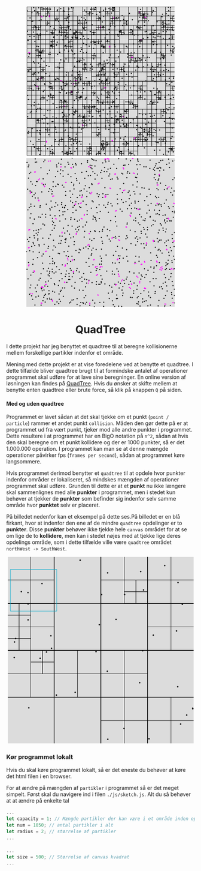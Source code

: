 <div align=center >
  <img src="./assets/quadtree-image.png" height="400">
  <img src="./assets/brute-force-image.png" height="400">

  <h1>
  QuadTree
  </h1>
</div>

I dette projekt har jeg benyttet et quadtree til at beregne kollisionerne mellem forskellige partikler indenfor et område.

Mening med dette projekt er at vise foredelene ved at benytte et quadtree. I dette tilfælde bliver quadtree brugt til at formindske antalet af operationer programmet skal udføre for at lave sine beregninger. En online version af løsningen kan findes på [QuadTree](https://markusingerslev.github.io/Datastrukturer-og-algoritmer-eksamen/). Hvis du ønsker at skifte mellem at benytte enten quadtree eller brute force, så klik på knappen `Q` på siden.

#### Med og uden quadtree

Programmet er lavet sådan at det skal tjekke om et punkt (`point / particle`) rammer et andet punkt `collision`. Måden den gør dette på er at programmet ud fra vært punkt, tjeker mod alle andre punkter i programmet. Dette resultere i at programmet har en BigO notation på `n^2`, sådan at hvis den skal beregne om et punkt kollidere og der er 1000 punkter, så er det 1.000.000 operation. I programmet kan man se at denne mængde operationer påvirker fps (`frames per second`), sådan at programmet køre langsommere.

Hvis programmet derimod benytter et `quadtree` til at opdele hvor punkter indenfor områder er lokaliseret, så mindskes mængden af operationer programmet skal udføre. Grunden til dette er at et **punkt** nu ikke længere skal sammenlignes med alle **punkter** i programmet, men i stedet kun behøver at tjekker de **punkter** som befinder sig indenfor selv samme område hvor **punktet** selv er placeret. 

På billedet nedenfor kan et eksempel på dette ses.På billedet er en blå firkant, hvor at indenfor den ene af de mindre `quadtree` opdelinger er to **punkter**. Disse **punkter** behøver ikke tjekke hele `canvas` området for at se om lige de to **kollidere**, men kan i stedet nøjes med at tjekke lige deres opdelings område, som i dette tilfælde ville være `quadtree` området `northWest -> SouthWest`.


<div align="center">
  <img src="./assets/quadtree-example.png"> 
</div>

### Kør programmet lokalt

Hvis du skal køre programmet lokalt, så er det eneste du behøver at køre det html filen i en browser.

For at ændre på mængden af `partikler` i programmet så er det meget simpelt. Først skal du navigere ind i filen `./js/sketch.js`. Alt du så behøver at at ændre på enkelte tal

```JavaScript
...
let capacity = 1; // Mængde partikler der kan være i et område inden opdeling
let num = 1050; // antal partikler i alt
let radius = 2; // størrelse af partikler 
...

...
let size = 500; // Størrelse af canvas kvadrat
...
```